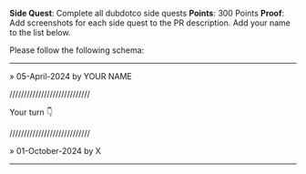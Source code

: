 **Side Quest**: Complete all dubdotco side quests
**Points**: 300 Points
**Proof**: Add screenshots for each side quest to the PR description. Add your name to the list below.

Please follow the following schema:

---

 » 05-April-2024 by YOUR NAME

////////////////////////////

Your turn 👇

////////////////////////////

» 01-October-2024 by X

---
